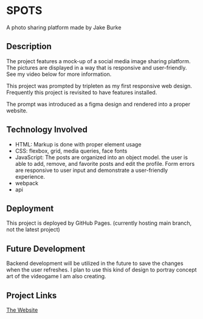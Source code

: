 # SPOTS

A photo sharing platform made by Jake Burke

## Description

The project features a mock-up of a social media image sharing platform. The pictures are displayed in a way that is responsive and user-friendly. See my video below for more information.

This project was prompted by tripleten as my first responsive web design. Frequently this project is revisited to have features installed.

The prompt was introduced as a figma design and rendered into a proper website.

## Technology Involved
- HTML: Markup is done with proper element usage
- CSS: flexbox, grid, media queries, face fonts
- JavaScript: The posts are organized into an object model. the user is able to add, remove, and favorite posts and edit the profile. Form errors are responsive to user input and demonstrate a user-friendly experience.
- webpack
- api

## Deployment

This project is deployed by GitHub Pages. (currently hosting main branch, not the latest project)

## Future Development

Backend development will be utilized in the future to save the changes when the user refreshes.
I plan to use this kind of design to portray concept art of the videogame I am also creating.

## Project Links

[The Website](https://jakeburke1775.github.io/se_project_spots/)
